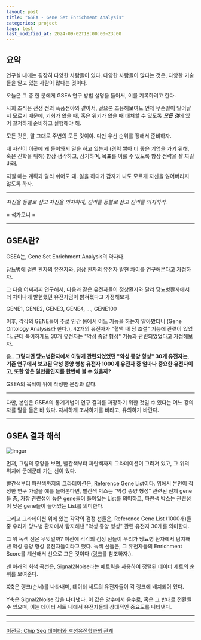 ```yaml
---
layout: post
title: "GSEA - Gene Set Enrichment Analysis"
categories: project
tags: test
last_modified_at: 2024-09-02T18:00:00~23:00
---  
```



## 요약  
연구실 내에는 굉장히 다양한 사람들이 있다. 다양한 사람들이 많다는 것은, 다양한 기술들을 알고 있는 사람이 많다는 것이다.  

오늘은 그 중 한 분에게 GSEA 연구 방법 설명을 들어서, 이를 기록하려고 한다.  

사회 조직은 전쟁 전의 폭풍전야와 같아서, 겉으론 조용해보여도 언제 무슨일이 일어날 지 모르기 때문에, 기회가 왔을 때, 혹은 위기가 왔을 때 대처할 수 있도록 ***모든 것***에 있어 철저하게 준비하고 실행해야 해.  

모든 것은, 말 그대로 주변의 모든 것이야. 다만 우선 순위를 정해서 준비하자.  

내 자신이 이곳에 왜 들어와서 일을 하고 있는지 (경력 쌓아 더 좋은 기업을 가기 위해, 혹은 진학을 위해) 항상 생각하고, 상기하며, 목표를 이룰 수 있도록 항상 전략을 잘 짜길 바래. 

지칠 때는 계획과 달리 쉬어도 돼. 일을 하다가 갑자기 나도 모르게 자신을 잃어버리지 않도록 하자.  

---

*자신을 등불로 삼고 자신을 의지하며, 진리를 등불로 삼고 진리를 의지하라.*

= 석가모니 =

---  

## GSEA란?  

GSEA는, Gene Set Enrichment Analysis의 약자다.  

당뇨병에 걸린 환자의 유전자와, 정상 환자의 유전자 발현 차이를 연구해본다고 가정하자.  

그 다음 어찌저찌 연구해서, 다음과 같은 유전자들이 정상환자와 달리 당뇨병환자에서 더 차이나게 발현했던 유전자임이 밝혀졌다고 가정해보자.  

GENE1, GENE2, GENE3, GENE4, ..., GENE100

이후, 각각의 GENE들이 주로 인간 몸에서 어느 기능을 하는지 알아봤더니 (Gene Ontology Analysis라 한다.), 42개의 유전자가 "혈액 내 당 조절" 기능에 관련이 있었다. 근데 특이하게도 30개 유전자는 "악성 종양 형성" 기능과 관련되었었다고 가정해보자.

음.. **그렇다면 당뇨병환자에서 이렇게 관련되었었던 "악성 종양 형성" 30개 유전자는, 기존 연구에서 보고된 악성 종양 형성 유전자 1000개 유전자 중 얼마나 중요한 유전자이고, 또한 양은 얼만큼인지를 한번에 볼 수 있을까?**

GSEA의 목적이 위에 작성한 문장과 같다.  

---

다만, 본인은 GSEA의 통계기법이 연구 결과를 과장하기 위한 것일 수 있다는 어느 강의자를 말을 들은 바 있다. 자세하게 조사하기를 바라고, 유의하기 바란다. 

---

## GSEA 결과 해석  

![Imgur](https://imgur.com/CmKSbGF.jpg)

먼저, 그림의 중앙을 보면, 빨간색부터 파란색까지 그라데이션이 그려져 있고, 그 위의 위치에 군데군데 가는 선이 있다.  

빨간색부터 파란색까지의 그라데이션은, Reference Gene List이다. 위에서 본인이 작성한 연구 가설을 예를 들어본다면, 빨간색 박스는 "악성 종양 형성" 관련된 전체 gene들 중, 가장 관련성이 높은 gene들이 들어있는 List를 의미하고, 파란색 박스는 관련성이 낮은 gene들이 들어있는 List를 의미한다.  

그리고 그라데이션 위에 있는 각각의 검정 선들은, Reference Gene List (1000개)들 중 우리가 당뇨병 환자에서 탐지해낸 "악성 종양 형성" 관련 유전자 30개를 의미한다. 

그 위 녹색 선은 무엇일까? 이전에 각각의 검정 선들이 우리가 당뇨병 환자에서 탐지해낸 악성 종양 형성 유전자들이라고 했다. 녹색 선들은, 그 유전자들의 Enrichment Score를 계산해서 선으로 그은 것이다 ([링크](https://www.gsea-msigdb.org/gsea/doc/GSEAUserGuideFrame.html)를 참조하자.).  

맨 아래의 회색 곡선은, Signal2Noise라는 메트릭을 사용하여 정렬된 데이터 세트의 순위를 보여준다. 

X축은 랭크(순서)를 나타내며, 데이터 세트의 유전자들이 각 랭크에 배치되어 있다.  

Y축은 Signal2Noise 값을 나타낸다. 이 값은 양수에서 음수로, 혹은 그 반대로 전환될 수 있으며, 이는 데이터 세트 내에서 유전자들의 상대적인 중요도를 나타낸다.  

---

---

[이전글: Chip Seq 데이터와 후성유전학과의 관계](https://rlagksqls17.github.io/project/2024/09/02/methylation_cancer5-copy.html)  

